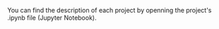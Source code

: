 You can find the description of each project by openning the project's .ipynb file (Jupyter Notebook).
